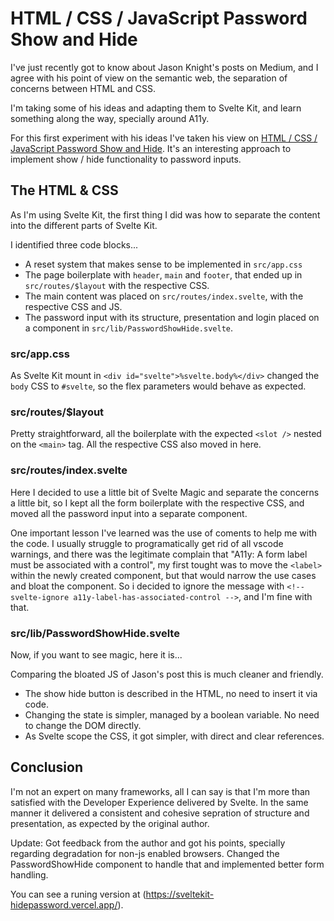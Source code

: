 # HTML / CSS / JavaScript Password Show and Hide

I've just recently got to know about Jason Knight's posts on Medium, and I agree with his point of view on the semantic web, the separation of concerns between HTML and CSS.

I'm taking some of his ideas and adapting them to Svelte Kit, and learn something along the way, specially around A11y.

For this first experiment with his ideas I've taken his view on [HTML / CSS / JavaScript Password Show and Hide](https://levelup.gitconnected.com/html-css-javascript-password-show-and-hide-7c3e3a473baf). It's an interesting approach to implement show / hide functionality to password inputs.

## The HTML & CSS

As I'm using Svelte Kit, the first thing I did was how to separate the content into the different parts of Svelte Kit.

I identified three code blocks...

- A reset system that makes sense to be implemented in `src/app.css`
- The page boilerplate with `header`, `main` and `footer`, that ended up in `src/routes/$layout` with the respective CSS.
- The main content was placed on `src/routes/index.svelte`, with the respective CSS and JS.
- The password input with its structure, presentation and login placed on a component in `src/lib/PasswordShowHide.svelte`.

### src/app.css

As Svelte Kit mount in `<div id="svelte">%svelte.body%</div>` changed the `body` CSS to `#svelte`, so the flex parameters would behave as expected.

### src/routes/$layout

Pretty straightforward, all the boilerplate with the expected `<slot />` nested on the `<main>` tag. All the respective CSS also moved in here.

### src/routes/index.svelte

Here I decided to use a little bit of Svelte Magic and separate the concerns a little bit, so I kept all the form boilerplate with the respective CSS, and moved all the password input into a separate component.

One important lesson I've learned was the use of coments to help me with the code. I usually struggle to programatically get rid of all vscode warnings, and there was the legitimate complain that "A11y: A form label must be associated with a control", my first tought was to move the `<label>` within the newly created component, but that would narrow the use cases and bloat the component. So i decided to ignore the message with `<!-- svelte-ignore a11y-label-has-associated-control -->`, and I'm fine with that.

### src/lib/PasswordShowHide.svelte

Now, if you want to see magic, here it is...

Comparing the bloated JS of Jason's post this is much cleaner and friendly.

- The show hide button is described in the HTML, no need to insert it via code.
- Changing the state is simpler, managed by a boolean variable. No need to change the DOM directly.
- As Svelte scope the CSS, it got simpler, with direct and clear references.

## Conclusion

I'm not an expert on many frameworks, all I can say is that I'm more than satisfied with the Developer Experience delivered by Svelte. In the same manner it delivered a consistent and cohesive sepration of structure and presentation, as expected by the original author.

Update: Got feedback from the author and got his points, specially regarding degradation for non-js enabled browsers. Changed the PasswordShowHide component to handle that and implemented better form handling.

You can see a runing version at (https://sveltekit-hidepassword.vercel.app/).
